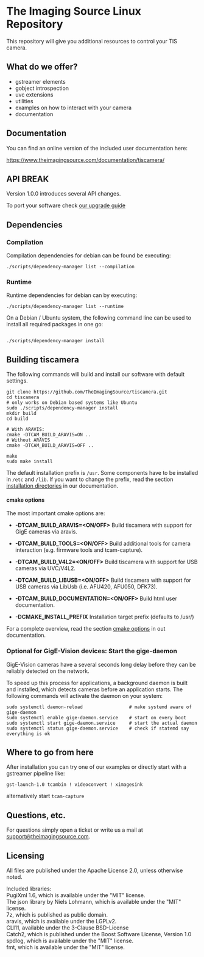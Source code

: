 
# The Imaging Source Linux Repository

This repository will give you additional resources to control your TIS camera.

## What do we offer?

* gstreamer elements
* gobject introspection
* uvc extensions
* utilities
* examples on how to interact with your camera
* documentation

## Documentation

You can find an online version of the included user documentation here:

https://www.theimagingsource.com/documentation/tiscamera/

## API BREAK

Version 1.0.0 introduces several API changes.

To port your software check [our upgrade guide](doc/upgrade_guide_1.0.md)

## Dependencies

### Compilation

Compilation dependencies for debian can be found be executing:

    ./scripts/dependency-manager list --compilation

### Runtime

Runtime dependencies for debian can by executing:

    ./scripts/dependency-manager list --runtime


On a Debian / Ubuntu system, the following command line can be used to install all required packages in one go:

```

./scripts/dependency-manager install

```

## Building tiscamera

The following commands will build and install our software with default settings.

```
git clone https://github.com/TheImagingSource/tiscamera.git
cd tiscamera
# only works on Debian based systems like Ubuntu
sudo ./scripts/dependency-manager install
mkdir build
cd build

# With ARAVIS:
cmake -DTCAM_BUILD_ARAVIS=ON ..
# Without ARAVIS
cmake -DTCAM_BUILD_ARAVIS=OFF ..

make
sudo make install
```
The default installation prefix is `/usr`.
Some components have to be installed in `/etc` and `/lib`.
If you want to change the prefix, read the section [installation directories](https://www.theimagingsource.com/documentation/tiscamera/building.html#installation-directories) in our documentation.

#### cmake options
The most important cmake options are:
- **-DTCAM_BUILD_ARAVIS=<ON/OFF>**
Build tiscamera with support for GigE cameras via aravis.

- **-DTCAM_BUILD_TOOLS=<ON/OFF>**
Build additional tools for camera interaction (e.g. firmware tools and tcam-capture).

- **-DTCAM_BUILD_V4L2=<ON/OFF>**
Build tiscamera with support for USB cameras via UVC/V4L2.

- **-DTCAM_BUILD_LIBUSB=<ON/OFF>**
Build tiscamera with support for USB cameras via LibUsb (i.e. AFU420, AFU050, DFK73).

- **-DTCAM_BUILD_DOCUMENTATION=<ON/OFF>**
Build html user documentation.

- **-DCMAKE_INSTALL_PREFIX**
Installation target prefix (defaults to /usr/)

For a complete overview, read the section [cmake options](https://www.theimagingsource.com/documentation/tiscamera/building.html#cmake-options) in out documentation.

### Optional for GigE-Vision devices: Start the gige-daemon

GigE-Vision cameras have a several seconds long delay before they can be reliably detected on the network.

To speed up this process for applications, a background daemon is built and installed, which detects cameras before an application starts. The following commands will activate the daemon on your system:

```
sudo systemctl daemon-reload                 # make systemd aware of gige-daemon
sudo systemctl enable gige-daemon.service    # start on every boot
sudo systemctl start gige-daemon.service     # start the actual daemon
sudo systemctl status gige-daemon.service    # check if statemd say everything is ok
```

## Where to go from here

After installation you can try one of our examples or directly start with a gstreamer pipeline like:

`gst-launch-1.0 tcambin ! videoconvert ! ximagesink`

alternatively start `tcam-capture`

## Questions, etc.

For questions simply open a ticket or write us a mail at support@theimagingsource.com.

## Licensing

All files are published under the Apache License 2.0, unless otherwise noted.

Included libraries:  
PugiXml 1.6, which is available under the "MIT" license.  
The json library by Niels Lohmann, which is available under the "MIT" license.  
7z, which is published as public domain.  
aravis, which is available under the LGPLv2.  
CLI11, available under the 3-Clause BSD-License  
Catch2, which is published under the Boost Software License, Version 1.0  
spdlog, which is available under the "MIT" license.  
fmt, which is available under the "MIT" license.
